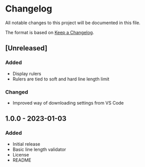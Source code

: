 # Changelog

All notable changes to this project will be documented in this file.

The format is based on [Keep a Changelog](https://keepachangelog.com/en/1.0.0/).

## [Unreleased]

### Added

- Display rulers
- Rulers are tied to soft and hard line length limit

### Changed

- Improved way of downloading settings from VS Code

## 1.0.0 - 2023-01-03

### Added

- Initial release
- Basic line length validator
- License
- README
